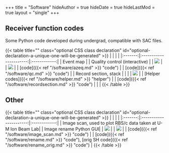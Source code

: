+++
title = "Software"
hideAuthor = true
hideDate = true
hideLastMod = true
layout = "single"
+++

## Receiver function codes
Some Python code developed during undergrad, compatible with SAC files.

{{< table title="" class="optional CSS class declaration" id="optional- declaration-a-unique-one-will-be-generated" >}}
|       |       |        |
|:-------:|:----------------------:|:------------:|
| Event map | | Quality control (interactive) |
| ![](/images/azeq.png) | | ![](/images/qc.png) |
| [code]({{< ref "/software/azeq.md" >}} "code") | | [code]({{< ref "/software/qc.md" >}} "code") |
| Record section, stack | |  |
| ![](/images/plot.png) | | [Helper codes]({{< ref "/software/helper.md" >}} "helper")  |
| [code]({{< ref "/software/recordsection.md" >}} "code") | | |
{{< /table >}}<br>

## Other

{{< table title="" class="optional CSS class declaration" id="optional- declaration-a-unique-one-will-be-generated" >}}
|       |       |        |
|:-------:|:----------------------:|:------------:|
| Image scan, used to plot RBS/c data taken at U-M Ion Beam Lab| | Image rename Python GUI|
| ![](/images/RBSc.png) | | ![](/images/rename.png) |
| [code]({{< ref "/software/image_scan.md" >}} "code") | | [code]({{< ref "/software/rename.md" >}} "code"), [orig SH code]({{< ref "/software/rename_orig.md" >}} "code") |
{{< /table >}}
